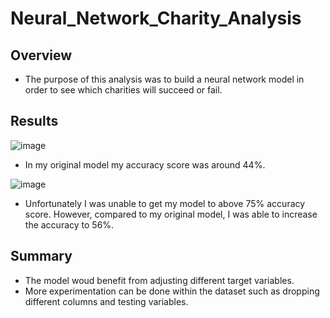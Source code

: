 # Neural_Network_Charity_Analysis

## Overview
- The purpose of this analysis was to build a neural network model in order to see which charities will succeed or fail.

## Results
![image](https://user-images.githubusercontent.com/111463407/217673841-26eb771a-9188-4c9c-9d41-f1a309d448d1.png)

- In my original model my accuracy score was around 44%.

![image](https://user-images.githubusercontent.com/111463407/217674010-463fd3da-170b-469d-99cd-d67e2545834f.png)

- Unfortunately I was unable to get my model to above 75% accuracy score. However, compared to my original model, I was able to increase the accuracy to 56%.

## Summary

- The model woud benefit from adjusting different target variables.
- More experimentation can be done within the dataset such as dropping different columns and testing variables.
